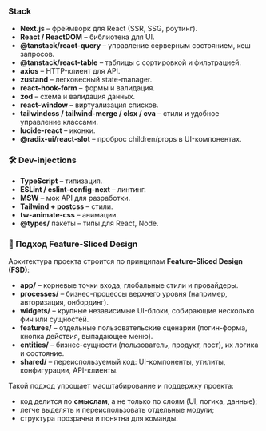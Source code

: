 ### Stack

- **Next.js** – фреймворк для React (SSR, SSG, роутинг).
- **React / ReactDOM** – библиотека для UI.
- **@tanstack/react-query** – управление серверным состоянием, кеш запросов.
- **@tanstack/react-table** – таблицы с сортировкой и фильтрацией.
- **axios** – HTTP-клиент для API.
- **zustand** – легковесный state-manager.
- **react-hook-form** – формы и валидация.
- **zod** – схема и валидация данных.
- **react-window** – виртуализация списков.
- **tailwindcss / tailwind-merge / clsx / cva** – стили и удобное управление классами.
- **lucide-react** – иконки.
- **@radix-ui/react-slot** – проброс children/props в UI-компонентах.

### 🛠 Dev-injections

- **TypeScript** – типизация.
- **ESLint / eslint-config-next** – линтинг.
- **MSW** – мок API для разработки.
- **Tailwind + postcss** – стили.
- **tw-animate-css** – анимации.
- **@types/** пакеты – типы для React, Node.

### 🧩 Подход Feature-Sliced Design

Архитектура проекта строится по принципам **Feature-Sliced Design (FSD)**:

- **app/** – корневые точки входа, глобальные стили и провайдеры.
- **processes/** – бизнес-процессы верхнего уровня (например, авторизация, онбординг).
- **widgets/** – крупные независимые UI-блоки, собирающие несколько фич или сущностей.
- **features/** – отдельные пользовательские сценарии (логин-форма, кнопка действия, выпадающее меню).
- **entities/** – бизнес-сущности (пользователь, продукт, пост), их логика и состояние.
- **shared/** – переиспользуемый код: UI-компоненты, утилиты, конфигурации, API-клиенты.

Такой подход упрощает масштабирование и поддержку проекта:

- код делится по **смыслам**, а не только по слоям (UI, логика, данные);
- легче выделять и переиспользовать отдельные модули;
- структура прозрачна и понятна для команды.
